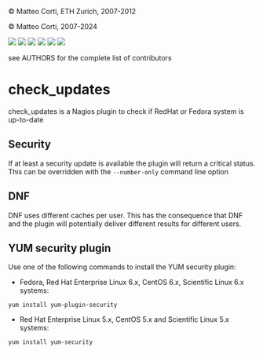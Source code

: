 
 &copy; Matteo Corti, ETH Zurich, 2007-2012

 &copy; Matteo Corti, 2007-2024

![](https://img.shields.io/github/v/release/matteocorti/check_updates)&nbsp;![](https://img.shields.io/github/downloads/matteocorti/check_updates/latest/total)&nbsp;![](https://img.shields.io/github/downloads/matteocorti/check_updates/total)&nbsp;![](https://img.shields.io/github/license/matteocorti/check_updates)&nbsp;![](https://img.shields.io/github/stars/matteocorti/check_updates)&nbsp;![](https://img.shields.io/github/forks/matteocorti/check_updates)


  see AUTHORS for the complete list of contributors

# check\_updates

check\_updates is a Nagios plugin to check if RedHat or Fedora system
is up-to-date

## Security

If at least a security update is available the plugin will return a critical status.
This can be overridden with the `--number-only` command line option

## DNF

DNF uses different caches per user. This has the consequence that DNF
and the plugin will potentially deliver different results for
different users.

## YUM security plugin

Use one of the following commands to install the YUM security plugin:

 - Fedora, Red Hat Enterprise Linux 6.x, CentOS 6.x, Scientific Linux 6.x systems:

```
yum install yum-plugin-security
```

 - Red Hat Enterprise Linux 5.x, CentOS 5.x and Scientific Linux 5.x systems:

```
yum install yum-security
```
